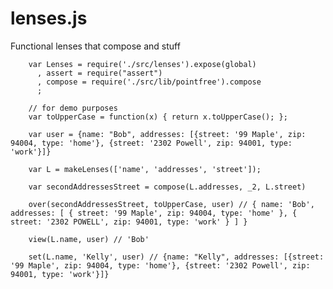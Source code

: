 lenses.js
=========

Functional lenses that compose and stuff


		var Lenses = require('./src/lenses').expose(global)
		  , assert = require("assert")
		  , compose = require('./src/lib/pointfree').compose
		  ;

		// for demo purposes
		var toUpperCase = function(x) { return x.toUpperCase(); };

		var user = {name: "Bob", addresses: [{street: '99 Maple', zip: 94004, type: 'home'}, {street: '2302 Powell', zip: 94001, type: 'work'}]}

		var L = makeLenses(['name', 'addresses', 'street']);

		var secondAddressesStreet = compose(L.addresses, _2, L.street)

		over(secondAddressesStreet, toUpperCase, user) // { name: 'Bob', addresses: [ { street: '99 Maple', zip: 94004, type: 'home' }, { street: '2302 POWELL', zip: 94001, type: 'work' } ] }

		view(L.name, user) // 'Bob'

		set(L.name, 'Kelly', user) // {name: "Kelly", addresses: [{street: '99 Maple', zip: 94004, type: 'home'}, {street: '2302 Powell', zip: 94001, type: 'work'}]}

